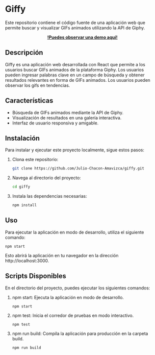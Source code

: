 # Giffy

Este repositorio contiene el código fuente de una aplicación web que permite buscar y visualizar GIFs animados utilizando la API de Giphy.

<div align="center">

**[!Puedes observar una demo aqui!](https://giffy-sigma-seven.vercel.app/)**

</div>


## Descripción

Giffy es una aplicación web desarrollada con React que permite a los usuarios buscar GIFs animados de la plataforma Giphy. Los usuarios pueden ingresar palabras clave en un campo de búsqueda y obtener resultados relevantes en forma de GIFs animados. Los usuarios pueden observar los gifs en tendencias.

## Características

- Búsqueda de GIFs animados mediante la API de Giphy.
- Visualización de resultados en una galería interactiva.
- Interfaz de usuario responsiva y amigable.

## Instalación

Para instalar y ejecutar este proyecto localmente, sigue estos pasos:

1. Clona este repositorio:
   ```bash
   git clone https://github.com/Julio-Chacon-Amavizca/giffy.git
   ```
2. Navega al directorio del proyecto:
   ```bash
   cd giffy
   ```
3. Instala las dependencias necesarias:
   ```bash
   npm install
   ```
## Uso

Para ejecutar la aplicación en modo de desarrollo, utiliza el siguiente comando:

   ```bsh
   npm start
   ```

Esto abrirá la aplicación en tu navegador en la dirección http://localhost:3000.

## Scripts Disponibles

En el directorio del proyecto, puedes ejecutar los siguientes comandos:

1. npm start: Ejecuta la aplicación en modo de desarrollo.
   ```shell
   npm start
   ```

2. npm test: Inicia el corredor de pruebas en modo interactivo.
   ```shell
   npm test
   ```
3. npm run build: Compila la aplicación para producción en la carpeta build.
   ```shell
   npm run build
   ```